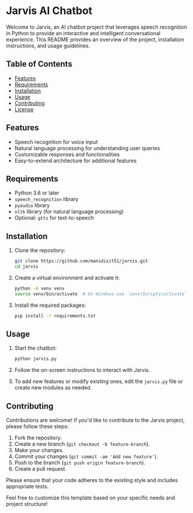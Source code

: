 # Jarvis AI Chatbot

Welcome to Jarvis, an AI chatbot project that leverages speech recognition in Python to provide an interactive and intelligent conversational experience. This README provides an overview of the project, installation instructions, and usage guidelines.

## Table of Contents

- [Features](#features)
- [Requirements](#requirements)
- [Installation](#installation)
- [Usage](#usage)
- [Contributing](#contributing)
- [License](#license)

## Features

- Speech recognition for voice input
- Natural language processing for understanding user queries
- Customizable responses and functionalities
- Easy-to-extend architecture for additional features

## Requirements

- Python 3.6 or later
- `speech_recognition` library
- `pyaudio` library
- `nltk` library (for natural language processing)
- Optional: `gtts` for text-to-speech

## Installation

1. Clone the repository:

   ```bash
   git clone https://github.com/manidixit51/jarvis.git
   cd jarvis
   ```

2. Create a virtual environment and activate it:

   ```bash
   python -m venv venv
   source venv/bin/activate  # On Windows use `venv\Scripts\activate`
   ```

3. Install the required packages:

   ```bash
   pip install -r requirements.txt
   ```

## Usage

1. Start the chatbot:

   ```bash
   python jarvis.py
   ```

2. Follow the on-screen instructions to interact with Jarvis.

3. To add new features or modify existing ones, edit the `jarvis.py` file or create new modules as needed.

## Contributing

Contributions are welcome! If you'd like to contribute to the Jarvis project, please follow these steps:

1. Fork the repository.
2. Create a new branch (`git checkout -b feature-branch`).
3. Make your changes.
4. Commit your changes (`git commit -am 'Add new feature'`).
5. Push to the branch (`git push origin feature-branch`).
6. Create a pull request.

Please ensure that your code adheres to the existing style and includes appropriate tests.


Feel free to customize this template based on your specific needs and project structure!
